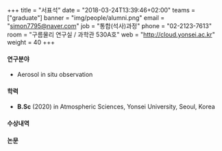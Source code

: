 +++
title = "서표석"
date = "2018-03-24T13:39:46+02:00"
teams = ["graduate"]
banner = "img/people/alumni.png"
email = "simon7795@naver.com"
job = "통합(석사)과정"
phone = "02-2123-7613"
room = "구름물리 연구실 / 과학관 530A호"
web = "http://cloud.yonsei.ac.kr"
weight = 40
+++

#### 연구분야
+ Aerosol in situ observation


#### 학력
 + **B.Sc** (2020) in Atmospheric Sciences, Yonsei University, Seoul, Korea

#### 수상내역

#### 논문
